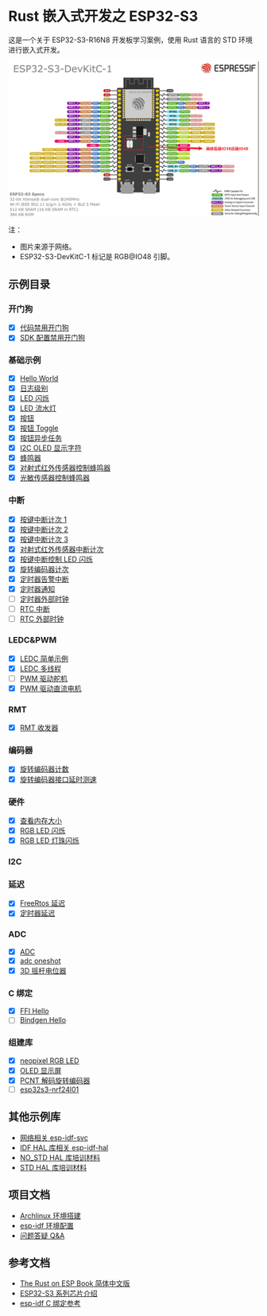 # Rust 嵌入式开发之 ESP32-S3

这是一个关于 ESP32-S3-R16N8 开发板学习案例，使用 Rust 语言的 STD 环境进行嵌入式开发。

![ESP32-S3-DevKitC-1](images/ESP32-S3-DevKitC-1.png)

注：

- 图片来源于网络。
- ESP32-S3-DevKitC-1 标记是 RGB@IO48 引脚。

## 示例目录

### 开门狗

- [x] [代码禁用开门狗](app/wdg/code_disable_wdg/README.md)
- [x] [SDK 配置禁用开门狗](app/wdg/sdkconfig_disable_wdg/README.md)

### 基础示例

- [x] [Hello World](app/basic/hello_world/README.md)
- [x] [日志级别](app/basic/log_level/README.md)
- [x] [LED 闪烁](app/basic/blinky/README.md)
- [x] [LED 流水灯](app/basic/led_flow_light/README.md)
- [x] [按钮](app/basic/button/README.md)
- [x] [按钮 Toggle](app/basic/button_toggle/README.md)
- [x] [按钮异步任务](app/basic/button_async/README.md)
- [x] [I2C OLED 显示字符](app/basic/oled_show_str/README.md)
- [x] [蜂鸣器](app/basic/buzzer/README.md)
- [x] [对射式红外传感器控制蜂鸣器](app/basic/opposing_infrared_sensor_buzzer/README.md)
- [x] [光敏传感器控制蜂鸣器](app/basic/light_sensor_control_buzzer/README.md)

### 中断

- [x] [按键中断计次 1](app/interrupt/key_isr1/README.md)
- [x] [按键中断计次 2](app/interrupt/key_isr2/README.md)
- [x] [按键中断计次 3](app/interrupt/key_isr3/README.md)
- [x] [对射式红外传感器中断计次](app/interrupt/opposing_infrared_sensor_count/README.md)
- [x] [按键中断控制 LED 闪烁](app/interrupt/button_isr/README.md)
- [x] [旋转编码器计次](app/interrupt/rotary_encoder_count/README.md)
- [x] [定时器告警中断](app/interrupt/timer_alarm_isr/README.md)
- [x] [定时器通知](app/interrupt/timer_notify/README.md)
- [ ] [定时器外部时钟](app/interrupt/timer_external_clock/README.md)
- [ ] [RTC 中断](app/interrupt/rtc_isr/README.md)
- [ ] [RTC 外部时钟](app/interrupt/rtc_gpio/README.md)

### LEDC&PWM

- [x] [LEDC 简单示例](app/ledc/ledc_simple/README.md)
- [x] [LEDC 多线程](app/ledc/ledc_threads/README.md)
- [ ] [PWM 驱动舵机](app/ledc/pwm_driven_servo/README.md)
- [x] [PWM 驱动直流电机](app/ledc/pwm_driven_motor/README.md)

### RMT

- [x] [RMT 收发器](app/rmt/rmt_transceiver/README.md)

### 编码器

- [x] [旋转编码器计数](app/encoder/rotary_encoder/README.md)
- [x] [旋转编码器接口延时测速](app/encoder/rotary_encoder_speed/README.md)

### 硬件

- [x] [查看内存大小](app/hardware/hardware_memory_size/README.md)
- [x] [RGB LED 闪烁](app/hardware/hardware_rgb_led/README.md)
- [x] [RGB LED 灯珠闪烁](app/hardware/hardware_multiple_rgb_led/README.md)

### I2C

### 延迟

- [x] [FreeRtos 延迟](app/delay/freertos_delay/README.md)
- [x] [定时器延迟](app/delay/async_timer_delay/README.md)

### ADC

- [x] [ADC](app/adc/adc/README.md)
- [x] [adc oneshot](app/adc/adc_oneshot/README.md)
- [x] [3D 摇杆电位器](app/adc/joystick_potentiometer_3d/README.md)

### C 绑定

- [x] [FFI Hello](app/ffi/ffi_hello/README.md)
- [ ] [Bindgen Hello](app/ffi/bindgen_hello/README.md)

### 组建库

- [x] [neopixel RGB LED](core/neopixel/README.md)
- [x] [OLED 显示屏](core/oled/README.md)
- [x] [PCNT 解码旋转编码器](core/pcnt_encoder/README.md)
- [ ] [esp32s3-nrf24l01](core/esp32s3-nrf24l01/README.md)

## 其他示例库

- [网络相关 esp-idf-svc](https://github.com/esp-rs/esp-idf-svc/tree/master/examples)
- [IDF HAL 库相关 esp-idf-hal](https://github.com/esp-rs/esp-idf-hal/tree/master/examples)
- [NO_STD HAL 库培训材料](https://github.com/esp-rs/no_std-training/blob/main/README.md)
- [STD HAL 库培训材料](https://github.com/esp-rs/std-training/blob/main/README.md)

## 项目文档

- [Archlinux 环境搭建](./docs/Archlinux环境搭建.md)
- [esp-idf 环境配置](./docs/esp-idf环境配置.md)
- [问题答疑 Q&A](./docs/问题答疑Q&A.md)

## 参考文档

- [The Rust on ESP Book 简体中文版](https://narukara.github.io/rust-on-esp-book-zh-cn/introduction.html)
- [ESP32-S3 系列芯片介绍](https://blog.csdn.net/MJiarong_personal/article/details/121726585)
- [esp-idf C 绑定参考](https://esp-rs.github.io/esp-idf-svc/esp_idf_svc/index.html)
